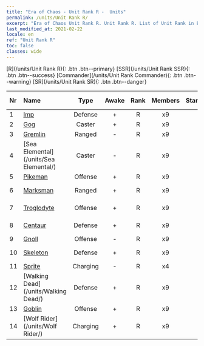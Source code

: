 ```yaml
---
title: "Era of Chaos - Unit Rank R -  Units"
permalink: /units/Unit Rank R/
excerpt: "Era of Chaos Unit Rank R. Unit Rank R. List of Unit Rank in Era of Chaos"
last_modified_at: 2021-02-22
locale: en
ref: "Unit Rank R"
toc: false
classes: wide
---
```

 [R](/units/Unit Rank R){: .btn .btn--primary} [SSR](/units/Unit Rank SSR){: .btn .btn--success} [Commander](/units/Unit Rank Commander){: .btn .btn--warning} [SR](/units/Unit Rank SR){: .btn .btn--danger} 

  | Nr |         Name        |   Type   | Awake |    Rank   |   Members     |  Stars  |  Attack  |     HP    | Awaken Name  |
  |:---|:--------------------|:--------:|:-----:|:---------:|:-------------:|:-------:|:--------:|:---------:|:-------------|
  | 1 | [Imp](/units/Imp/) | Defense | + | R | x9 | <i class="fas fa-star"/> | 51.3 | 1224 |  Familiar  |
  | 2 | [Gog](/units/Gog/) | Caster | + | R | x9 | <i class="fas fa-star"/> | 102.6 | 629 |  Magog  |
  | 3 | [Gremlin](/units/Gremlin/) | Ranged | - | R | x9 | <i class="fas fa-star"/> | 84.4 | 645 |   -   |
  | 4 | [Sea Elemental](/units/Sea Elemental/) | Caster | - | R | x9 | <i class="fas fa-star"/> | 201.8 | 1446 |  Tidal Elemental  |
  | 5 | [Pikeman](/units/Pikeman/) | Offense | + | R | x9 | <i class="fas fa-star"/> | 84.4 | 645 |  Halberdier  |
  | 6 | [Marksman](/units/Marksman/) | Ranged | + | R | x9 | <i class="fas fa-star"/> | 85.3 | 438 |  Master Archer  |
  | 7 | [Troglodyte](/units/Troglodyte/) | Offense | + | R | x9 | <i class="fas fa-star"/> | 86.0 | 744 |  Dark Troglodyte  |
  | 8 | [Centaur](/units/Centaur/) | Defense | + | R | x9 | <i class="fas fa-star"/> | 111.0 | 2691 |  Centaur Captain  |
  | 9 | [Gnoll](/units/Gnoll/) | Offense | - | R | x9 | <i class="fas fa-star"/> | 84.4 | 761 |   -   |
  | 10 | [Skeleton](/units/Skeleton/) | Defense | + | R | x9 | <i class="fas fa-star"/> | 57.9 | 1158 |  Skeleton Warrior  |
  | 11 | [Sprite](/units/Sprite/) | Charging | - | R | x4 | <i class="fas fa-star"/> | 69.5 | 993 |    |
  | 12 | [Walking Dead](/units/Walking Dead/) | Defense | + | R | x9 | <i class="fas fa-star"/> | 117.7 | 2758 |  Zombie  |
  | 13 | [Goblin](/units/Goblin/) | Offense | + | R | x9 | <i class="fas fa-star"/> | 82.7 | 761 |  Hobgoblin  |
  | 14 | [Wolf Rider](/units/Wolf Rider/) | Charging | + | R | x9 | <i class="fas fa-star"/> | 72.8 | 860 |  Wolf Raider  |
